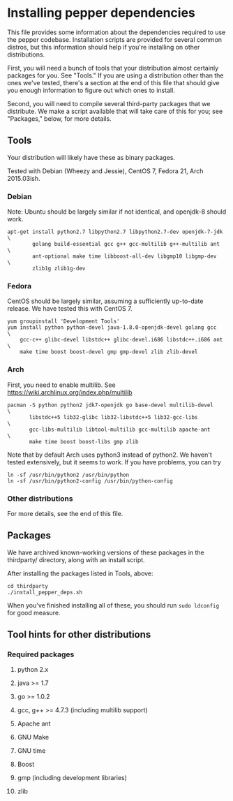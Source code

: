 # Installing pepper dependencies

This file provides some information about the dependencies required to
use the pepper codebase. Installation scripts are provided for several
common distros, but this information should help if you're installing
on other distributions.

First, you will need a bunch of tools that your distribution almost
certainly packages for you.  See "Tools." If you are using a distribution
other than the ones we've tested, there's a section at the end of this file
that should give you enough information to figure out which ones to install.

Second, you will need to compile several third-party packages that
we distribute. We make a script available that will take care of this
for you; see "Packages," below, for more details.

## Tools

Your distribution will likely have these as binary packages.

Tested with Debian (Wheezy and Jessie), CentOS 7, Fedora 21, Arch 2015.03ish.

### Debian

Note: Ubuntu should be largely similar if not identical, and openjdk-8
should work.

    apt-get install python2.7 libpython2.7 libpython2.7-dev openjdk-7-jdk \
            golang build-essential gcc g++ gcc-multilib g++-multilib ant  \
            ant-optional make time libboost-all-dev libgmp10 libgmp-dev   \
            zlib1g zlib1g-dev

### Fedora

CentOS should be largely similar, assuming a sufficiently up-to-date release.
We have tested this with CentOS 7.

    yum groupinstall 'Development Tools'
    yum install python python-devel java-1.8.0-openjdk-devel golang gcc   \
        gcc-c++ glibc-devel libstdc++ glibc-devel.i686 libstdc++.i686 ant \
        make time boost boost-devel gmp gmp-devel zlib zlib-devel

### Arch

First, you need to enable multilib. See https://wiki.archlinux.org/index.php/multilib

    pacman -S python python2 jdk7-openjdk go base-devel multilib-devel    \
           libstdc++5 lib32-glibc lib32-libstdc++5 lib32-gcc-libs         \
           gcc-libs-multilib libtool-multilib gcc-multilib apache-ant     \
           make time boost boost-libs gmp zlib

Note that by default Arch uses python3 instead of python2. We haven't tested extensively,
but it seems to work. If you have problems, you can try

    ln -sf /usr/bin/python2 /usr/bin/python
    ln -sf /usr/bin/python2-config /usr/bin/python-config

### Other distributions

For more details, see the end of this file.

## Packages

We have archived known-working versions of these packages in the
thirdparty/ directory, along with an install script.

After installing the packages listed in Tools, above:

    cd thirdparty
    ./install_pepper_deps.sh

When you've finished installing all of these, you should run `sudo ldconfig` for good measure.

## Tool hints for other distributions

### Required packages

1.  python 2.x

2.  java >= 1.7

3.  go >= 1.0.2

4.  gcc, g++ >= 4.7.3 (including multilib support)

5.  Apache ant

6.  GNU Make

7.  GNU time

8.  Boost

9. gmp (including development libraries)

10. zlib
